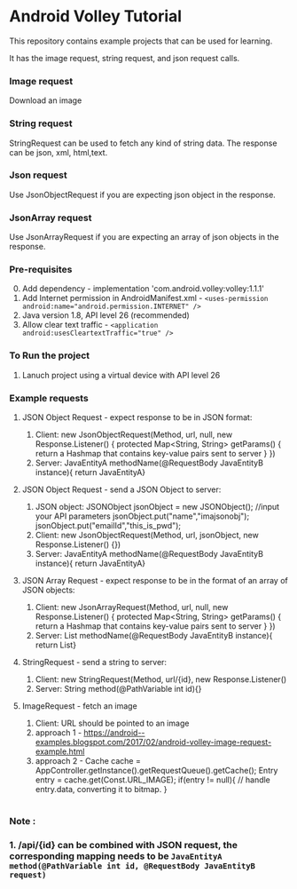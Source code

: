 
# Android Volley Tutorial

This repository contains example projects that can be used for learning.

It has the image request, string request, and json request calls.
### Image request
Download an image

### String request
StringRequest can be used to fetch any kind of string data. The response can be json, xml, html,text.

### Json request
Use JsonObjectRequest if you are expecting json object in the response.

### JsonArray request
Use JsonArrayRequest if you are expecting an array of json objects in the response.

### Pre-requisites

0. Add dependency - implementation 'com.android.volley:volley:1.1.1'
1. Add Internet permission in  AndroidManifest.xml - `<uses-permission android:name="android.permission.INTERNET" />`
2. Java version 1.8, API level 26 (recommended)
3. Allow clear text traffic - `<application android:usesCleartextTraffic="true" />`

### To Run the project 
1. Lanuch project using a virtual device with API level 26

### Example requests
1. JSON Object Request - expect response to be in JSON format: 
    1. Client: new JsonObjectRequest(Method,  url, null, new Response.Listener<JSONObject>() {
         protected Map<String, String> getParams() {
            return a Hashmap that contains key-value pairs sent to server
        }
    })
    2. Server:     JavaEntityA methodName(@RequestBody JavaEntityB instance){ return JavaEntityA}

2. JSON Object Request - send a JSON Object to server: 
    1. JSON object: 
        JSONObject jsonObject = new JSONObject();
        //input your API parameters
        jsonObject.put("name","imajsonobj");
        jsonObject.put("emailId","this_is_pwd");
    2. Client: new JsonObjectRequest(Method, url, jsonObject, new Response.Listener<JSONObject>() {})
    3. Server:     JavaEntityA methodName(@RequestBody JavaEntityB instance){ return JavaEntityA}
3. JSON Array Request - expect response to be in the format of an array of JSON objects: 
    1. Client: new JsonArrayRequest(Method,  url, null, new Response.Listener<JSONArray>() {
         protected Map<String, String> getParams() {
            return a Hashmap that contains key-value pairs sent to server
        }
    })
    2. Server:     List<JavaEntityA> methodName(@RequestBody JavaEntityB instance){ return List<JavaEntityA>}
4. StringRequest - send a string to server: 
    1. Client: new StringRequest(Method, url/{id}, new Response.Listener<String>()
    2. Server: String method(@PathVariable int id){}

5. ImageRequest - fetch an image
    1. Client: URL should be pointed to an image
    2. approach 1 - https://android--examples.blogspot.com/2017/02/android-volley-image-request-example.html
    3. approach 2 - 
    Cache cache = AppController.getInstance().getRequestQueue().getCache();
        Entry entry = cache.get(Const.URL_IMAGE);
        if(entry != null){
            // handle  entry.data, converting it to bitmap. 
        }



#

### Note :
### 1. /api/{id} can be combined with JSON request, the corresponding mapping needs to be `JavaEntityA method(@PathVariable int id, @RequestBody JavaEntityB request)`



